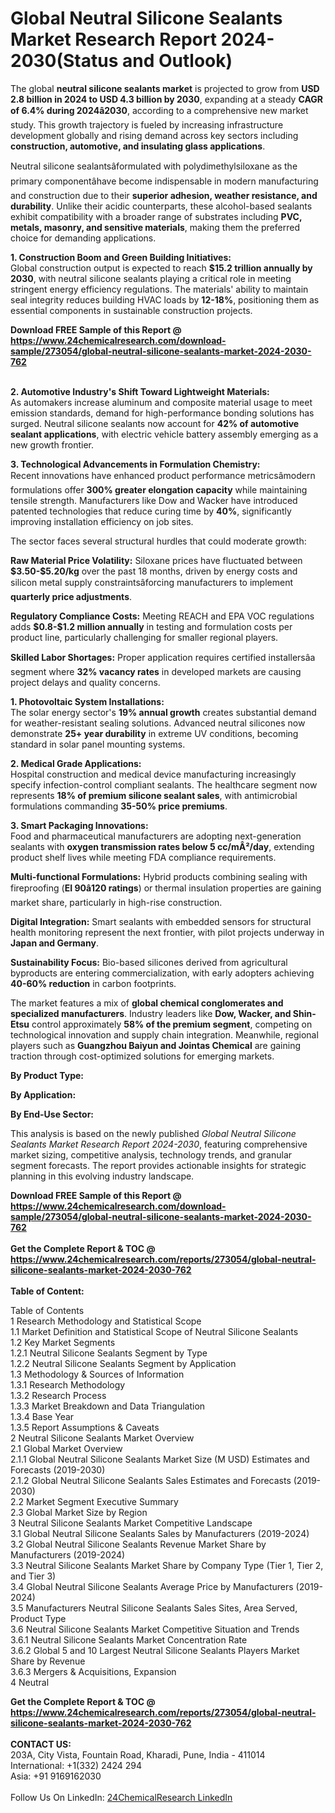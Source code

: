 <h1>Global Neutral Silicone Sealants Market Research Report 2024-2030(Status and Outlook)</h1><p>The global <strong>neutral silicone sealants market</strong> is projected to grow from <strong>USD 2.8 billion in 2024 to USD 4.3 billion by 2030</strong>, expanding at a steady <strong>CAGR of 6.4% during 2024â2030</strong>, according to a comprehensive new market study. This growth trajectory is fueled by increasing infrastructure development globally and rising demand across key sectors including <strong>construction, automotive, and insulating glass applications</strong>.</p><p>Neutral silicone sealantsâformulated with polydimethylsiloxane as the primary componentâhave become indispensable in modern manufacturing and construction due to their <strong>superior adhesion, weather resistance, and durability</strong>. Unlike their acidic counterparts, these alcohol-based sealants exhibit compatibility with a broader range of substrates including <strong>PVC, metals, masonry, and sensitive materials</strong>, making them the preferred choice for demanding applications.</p><p><strong>1. Construction Boom and Green Building Initiatives:</strong><br>
Global construction output is expected to reach <strong>$15.2 trillion annually by 2030</strong>, with neutral silicone sealants playing a critical role in meeting stringent energy efficiency regulations. The materials' ability to maintain seal integrity reduces building HVAC loads by <strong>12-18%</strong>, positioning them as essential components in sustainable construction projects.</p><div><b>Download FREE Sample of this Report @ 
            <a href="https://www.24chemicalresearch.com/download-sample/273054/global-neutral-silicone-sealants-market-2024-2030-762">
            https://www.24chemicalresearch.com/download-sample/273054/global-neutral-silicone-sealants-market-2024-2030-762</a></b></div><br><p><strong>2. Automotive Industry's Shift Toward Lightweight Materials:</strong><br>
As automakers increase aluminum and composite material usage to meet emission standards, demand for high-performance bonding solutions has surged. Neutral silicone sealants now account for <strong>42% of automotive sealant applications</strong>, with electric vehicle battery assembly emerging as a new growth frontier.</p><p><strong>3. Technological Advancements in Formulation Chemistry:</strong><br>
Recent innovations have enhanced product performance metricsâmodern formulations offer <strong>300% greater elongation capacity</strong> while maintaining tensile strength. Manufacturers like Dow and Wacker have introduced patented technologies that reduce curing time by <strong>40%</strong>, significantly improving installation efficiency on job sites.</p><p>The sector faces several structural hurdles that could moderate growth:</p><p><strong>Raw Material Price Volatility:</strong> Siloxane prices have fluctuated between <strong>$3.50-$5.20/kg</strong> over the past 18 months, driven by energy costs and silicon metal supply constraintsâforcing manufacturers to implement <strong>quarterly price adjustments</strong>.</p><p><strong>Regulatory Compliance Costs:</strong> Meeting REACH and EPA VOC regulations adds <strong>$0.8-$1.2 million annually</strong> in testing and formulation costs per product line, particularly challenging for smaller regional players.</p><p><strong>Skilled Labor Shortages:</strong> Proper application requires certified installersâa segment where <strong>32% vacancy rates</strong> in developed markets are causing project delays and quality concerns.</p><p><strong>1. Photovoltaic System Installations:</strong><br>
The solar energy sector's <strong>19% annual growth</strong> creates substantial demand for weather-resistant sealing solutions. Advanced neutral silicones now demonstrate <strong>25+ year durability</strong> in extreme UV conditions, becoming standard in solar panel mounting systems.</p><p><strong>2. Medical Grade Applications:</strong><br>
Hospital construction and medical device manufacturing increasingly specify infection-control compliant sealants. The healthcare segment now represents <strong>18% of premium silicone sealant sales</strong>, with antimicrobial formulations commanding <strong>35-50% price premiums</strong>.</p><p><strong>3. Smart Packaging Innovations:</strong><br>
Food and pharmaceutical manufacturers are adopting next-generation sealants with <strong>oxygen transmission rates below 5 cc/mÂ²/day</strong>, extending product shelf lives while meeting FDA compliance requirements.</p><p><strong>Multi-functional Formulations:</strong> Hybrid products combining sealing with fireproofing (<strong>EI 90â120 ratings</strong>) or thermal insulation properties are gaining market share, particularly in high-rise construction.</p><p><strong>Digital Integration:</strong> Smart sealants with embedded sensors for structural health monitoring represent the next frontier, with pilot projects underway in <strong>Japan and Germany</strong>.</p><p><strong>Sustainability Focus:</strong> Bio-based silicones derived from agricultural byproducts are entering commercialization, with early adopters achieving <strong>40-60% reduction</strong> in carbon footprints.</p><p>The market features a mix of <strong>global chemical conglomerates and specialized manufacturers</strong>. Industry leaders like <strong>Dow, Wacker, and Shin-Etsu</strong> control approximately <strong>58% of the premium segment</strong>, competing on technological innovation and supply chain integration. Meanwhile, regional players such as <strong>Guangzhou Baiyun and Jointas Chemical</strong> are gaining traction through cost-optimized solutions for emerging markets.</p><p><strong>By Product Type:</strong></p><p><strong>By Application:</strong></p><p><strong>By End-Use Sector:</strong></p><p>This analysis is based on the newly published <em>Global Neutral Silicone Sealants Market Research Report 2024-2030</em>, featuring comprehensive market sizing, competitive analysis, technology trends, and granular segment forecasts. The report provides actionable insights for strategic planning in this evolving industry landscape.</p><div><b>Download FREE Sample of this Report @ 
            <a href="https://www.24chemicalresearch.com/download-sample/273054/global-neutral-silicone-sealants-market-2024-2030-762">
            https://www.24chemicalresearch.com/download-sample/273054/global-neutral-silicone-sealants-market-2024-2030-762</a></b></div><br><div><b>Get the Complete Report & TOC @ 
            <a href="https://www.24chemicalresearch.com/reports/273054/global-neutral-silicone-sealants-market-2024-2030-762">
            https://www.24chemicalresearch.com/reports/273054/global-neutral-silicone-sealants-market-2024-2030-762</a></b></div><br>
            <b>Table of Content:</b><p>Table of Contents<br />
1 Research Methodology and Statistical Scope<br />
1.1 Market Definition and Statistical Scope of Neutral Silicone Sealants<br />
1.2 Key Market Segments<br />
1.2.1 Neutral Silicone Sealants Segment by Type<br />
1.2.2 Neutral Silicone Sealants Segment by Application<br />
1.3 Methodology & Sources of Information<br />
1.3.1 Research Methodology<br />
1.3.2 Research Process<br />
1.3.3 Market Breakdown and Data Triangulation<br />
1.3.4 Base Year<br />
1.3.5 Report Assumptions & Caveats<br />
2 Neutral Silicone Sealants Market Overview<br />
2.1 Global Market Overview<br />
2.1.1 Global Neutral Silicone Sealants Market Size (M USD) Estimates and Forecasts (2019-2030)<br />
2.1.2 Global Neutral Silicone Sealants Sales Estimates and Forecasts (2019-2030)<br />
2.2 Market Segment Executive Summary<br />
2.3 Global Market Size by Region<br />
3 Neutral Silicone Sealants Market Competitive Landscape<br />
3.1 Global Neutral Silicone Sealants Sales by Manufacturers (2019-2024)<br />
3.2 Global Neutral Silicone Sealants Revenue Market Share by Manufacturers (2019-2024)<br />
3.3 Neutral Silicone Sealants Market Share by Company Type (Tier 1, Tier 2, and Tier 3)<br />
3.4 Global Neutral Silicone Sealants Average Price by Manufacturers (2019-2024)<br />
3.5 Manufacturers Neutral Silicone Sealants Sales Sites, Area Served, Product Type<br />
3.6 Neutral Silicone Sealants Market Competitive Situation and Trends<br />
3.6.1 Neutral Silicone Sealants Market Concentration Rate<br />
3.6.2 Global 5 and 10 Largest Neutral Silicone Sealants Players Market Share by Revenue<br />
3.6.3 Mergers & Acquisitions, Expansion<br />
4 Neutral</p><div><b>Get the Complete Report & TOC @ 
            <a href="https://www.24chemicalresearch.com/reports/273054/global-neutral-silicone-sealants-market-2024-2030-762">
            https://www.24chemicalresearch.com/reports/273054/global-neutral-silicone-sealants-market-2024-2030-762</a></b></div><br><b>CONTACT US:</b><br>
            203A, City Vista, Fountain Road, Kharadi, Pune, India - 411014<br>
            International: +1(332) 2424 294<br>
            Asia: +91 9169162030 <br><br>
            Follow Us On LinkedIn: <a href="https://www.linkedin.com/company/24chemicalresearch/">24ChemicalResearch LinkedIn</a>